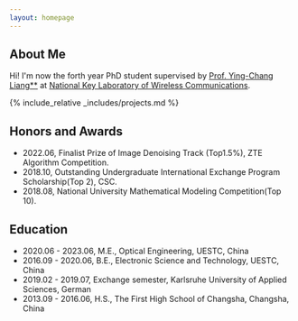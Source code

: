 ```yaml
---
layout: homepage
---
```


## About Me

Hi! I'm now the forth year PhD student supervised by <a href="https://scholar.google.com/citations?user=HybIiJ8AAAAJ&hl">Prof. Ying-Chang Liang**</a> at <a href="https://www.ncl.uestc.edu.cn/">National Key Laboratory of Wireless Communications</a>.

{% include_relative _includes/projects.md %}


## Honors and Awards

- 2022.06, Finalist Prize of Image Denoising Track (Top1.5%), ZTE Algorithm Competition.
- 2018.10, Outstanding Undergraduate International Exchange Program Scholarship(Top 2), CSC. 
- 2018.08, National University Mathematical Modeling Competition(Top 10).


## Education
- 2020.06 - 2023.06, M.E., Optical Engineering, UESTC, China
- 2016.09 - 2020.06, B.E., Electronic Science and Technology, UESTC, China
- 2019.02 - 2019.07, Exchange semester, Karlsruhe University of Applied Sciences, German
- 2013.09 - 2016.06, H.S., The First High School of Changsha, Changsha, China

<script type='text/javascript' id='clustrmaps' src='//cdn.clustrmaps.com/map_v2.js?cl=54939b&w=a&t=n&d=NUFe17zu5lCVWsCwdktrQVRBcpdoMOKUvt86qWEvAV4&co=ffffff&ct=808080&cmo=3acc3a&cmn=ff5353'></script>
